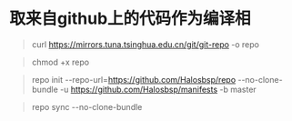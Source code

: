 # 取来自github上的代码作为编译相
>curl https://mirrors.tuna.tsinghua.edu.cn/git/git-repo -o repo

>chmod +x repo

>repo init --repo-url=https://github.com/Halosbsp/repo --no-clone-bundle -u https://github.com/Halosbsp/manifests -b master

>repo sync --no-clone-bundle